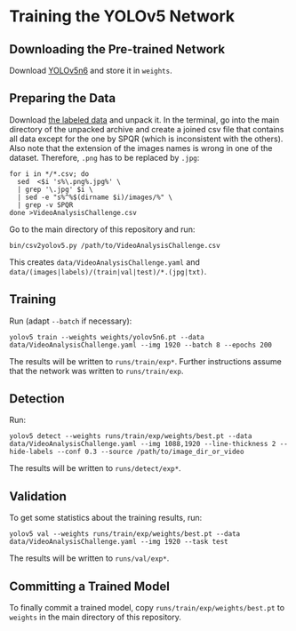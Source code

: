 # Training the YOLOv5 Network

## Downloading the Pre-trained Network

Download [YOLOv5n6](https://github.com/ultralytics/yolov5/releases/download/v6.0/yolov5n6.pt)
and store it in `weights`.


## Preparing the Data

Download [the labeled data](https://tu-dortmund.sciebo.de/s/1akh5dJbuNcss0i) and
unpack it. In the terminal, go into the main directory of the unpacked archive and
create a joined csv file that contains all data except for the one by SPQR (which is
inconsistent with the others). Also note that the extension of the images names is
wrong in one of the dataset. Therefore, `.png` has to be replaced by `.jpg`:

    for i in */*.csv; do
      sed  <$i 's%\.png%.jpg%' \
      | grep '\.jpg' $i \
      | sed -e "s%^%$(dirname $i)/images/%" \
      | grep -v SPQR
    done >VideoAnalysisChallenge.csv

Go to the main directory of this repository and run:

    bin/csv2yolov5.py /path/to/VideoAnalysisChallenge.csv

This creates `data/VideoAnalysisChallenge.yaml` and
`data/(images|labels)/(train|val|test)/*.(jpg|txt)`.


## Training

Run (adapt `--batch` if necessary):

    yolov5 train --weights weights/yolov5n6.pt --data data/VideoAnalysisChallenge.yaml --img 1920 --batch 8 --epochs 200

The results will be written to `runs/train/exp*`. Further instructions assume that
the network was written to `runs/train/exp`.


## Detection

Run:

    yolov5 detect --weights runs/train/exp/weights/best.pt --data data/VideoAnalysisChallenge.yaml --img 1088,1920 --line-thickness 2 --hide-labels --conf 0.3 --source /path/to/image_dir_or_video

The results will be written to `runs/detect/exp*`.


## Validation

To get some statistics about the training results, run:

    yolov5 val --weights runs/train/exp/weights/best.pt --data data/VideoAnalysisChallenge.yaml --img 1920 --task test

The results will be written to `runs/val/exp*`.


## Committing a Trained Model

To finally commit a trained model, copy `runs/train/exp/weights/best.pt` to
`weights` in the main directory of this repository.
